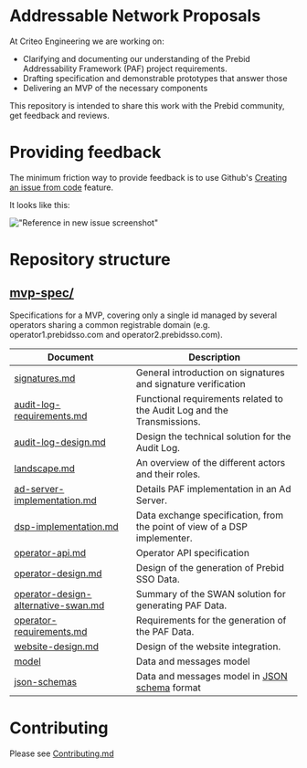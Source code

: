 # Addressable Network Proposals

At Criteo Engineering we are working on:

- Clarifying and documenting our understanding of the Prebid Addressability Framework (PAF) project requirements.
- Drafting specification and demonstrable prototypes that answer those
- Delivering an MVP of the necessary components

This repository is intended to share this work with the Prebid community, get feedback and reviews.

# Providing feedback

The minimum friction way to provide feedback is to use Github's
[Creating an issue from code](https://docs.github.com/en/issues/tracking-your-work-with-issues/creating-an-issue#creating-an-issue-from-code)
feature.

It looks like this:

!["Reference in new issue screenshot"](https://docs.github.com/assets/images/help/repository/open-new-issue-specific-line.png)

# Repository structure

## [mvp-spec/](/mvp-spec)

Specifications for a MVP, covering only a single id managed by several operators sharing a common registrable domain
(e.g. operator1.prebidsso.com and operator2.prebidsso.com).

| Document                                                                              | Description                                                               |
|---------------------------------------------------------------------------------------|---------------------------------------------------------------------------|
| [signatures.md](./mvp-spec/signatures.md)                                             | General introduction on signatures and signature verification                                       |
| [audit-log-requirements.md](./mvp-spec/audit-log-requirements.md)                     | Functional requirements related to the Audit Log and the Transmissions.   |
| [audit-log-design.md](./mvp-spec/audit-log-design.md)                                 | Design the technical solution for the Audit Log.                          |
| [landscape.md](./mvp-spec/landscape.md)                                               | An overview of the different actors and their roles.                      |
| [ad-server-implementation.md](./mvp-spec/ad-server-implementation.md)                 | Details PAF implementation in an Ad Server.                               |
| [dsp-implementation.md](./mvp-spec/dsp-implementation.md)                             | Data exchange specification, from the point of view of a DSP implementer. |
| [operator-api.md](./mvp-spec/operator-api.md)                                         | Operator API specification                                                |
| [operator-design.md](./mvp-spec/operator-design.md)                                   | Design of the generation of Prebid SSO Data.                              |
| [operator-design-alternative-swan.md](./mvp-spec/operator-design-alternative-swan.md) | Summary of the SWAN solution for generating PAF Data.                     |
| [operator-requirements.md](./mvp-spec/operator-requirements.md)                       | Requirements for the generation of the PAF Data.                          |
| [website-design.md](./mvp-spec/website-design.md)                                     | Design of the website integration.                                        |
| [model](./mvp-spec/model)                                                             | Data and messages model                                                                             |
| [json-schemas](./mvp-spec/json-schemas)                                               | Data and messages model in [JSON schema](https://json-schema.org/understanding-json-schema/) format |

# Contributing

Please see [Contributing.md](CONTRIBUTING.md)
